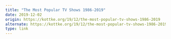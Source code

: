 ```yaml
---
title: "The Most Popular TV Shows 1986-2019"
date: 2019-12-02
origin: https://kottke.org/19/12/the-most-popular-tv-shows-1986-2019
alternate: https://kottke.org/19/12/the-most-popular-tv-shows-1986-2019
type: link
---
```


